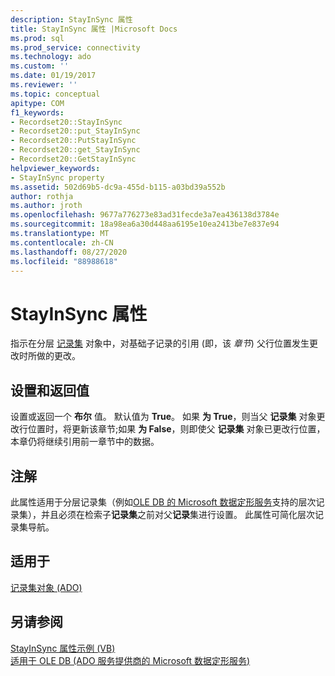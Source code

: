 ```yaml
---
description: StayInSync 属性
title: StayInSync 属性 |Microsoft Docs
ms.prod: sql
ms.prod_service: connectivity
ms.technology: ado
ms.custom: ''
ms.date: 01/19/2017
ms.reviewer: ''
ms.topic: conceptual
apitype: COM
f1_keywords:
- Recordset20::StayInSync
- Recordset20::put_StayInSync
- Recordset20::PutStayInSync
- Recordset20::get_StayInSync
- Recordset20::GetStayInSync
helpviewer_keywords:
- StayInSync property
ms.assetid: 502d69b5-dc9a-455d-b115-a03bd39a552b
author: rothja
ms.author: jroth
ms.openlocfilehash: 9677a776273e83ad31fecde3a7ea436138d3784e
ms.sourcegitcommit: 18a98ea6a30d448aa6195e10ea2413be7e837e94
ms.translationtype: MT
ms.contentlocale: zh-CN
ms.lasthandoff: 08/27/2020
ms.locfileid: "88988618"
---
```

# <a name="stayinsync-property"></a>StayInSync 属性
指示在分层 [记录集](./recordset-object-ado.md) 对象中，对基础子记录的引用 (即，该 *章节*) 父行位置发生更改时所做的更改。  
  
## <a name="settings-and-return-values"></a>设置和返回值  
 设置或返回一个 **布尔** 值。 默认值为 **True**。 如果 **为 True**，则当父 **记录集** 对象更改行位置时，将更新该章节;如果 **为 False**，则即使父 **记录集** 对象已更改行位置，本章仍将继续引用前一章节中的数据。  
  
## <a name="remarks"></a>注解  
 此属性适用于分层记录集（例如[OLE DB 的 Microsoft 数据定形服务](../../guide/appendixes/microsoft-data-shaping-service-for-ole-db-ado-service-provider.md)支持的层次记录集），并且必须在检索子**记录集**之前对父**记录**集进行设置。 此属性可简化层次记录集导航。  
  
## <a name="applies-to"></a>适用于  
 [记录集对象 (ADO)](./recordset-object-ado.md)  
  
## <a name="see-also"></a>另请参阅  
 [StayInSync 属性示例 (VB) ](./stayinsync-property-example-vb.md)   
 [适用于 OLE DB (ADO 服务提供商的 Microsoft 数据定形服务) ](../../guide/appendixes/microsoft-data-shaping-service-for-ole-db-ado-service-provider.md)